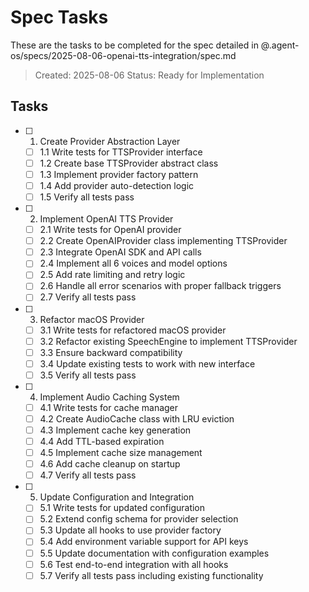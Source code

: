 # Spec Tasks

These are the tasks to be completed for the spec detailed in @.agent-os/specs/2025-08-06-openai-tts-integration/spec.md

> Created: 2025-08-06
> Status: Ready for Implementation

## Tasks

- [ ] 1. Create Provider Abstraction Layer
  - [ ] 1.1 Write tests for TTSProvider interface
  - [ ] 1.2 Create base TTSProvider abstract class
  - [ ] 1.3 Implement provider factory pattern
  - [ ] 1.4 Add provider auto-detection logic
  - [ ] 1.5 Verify all tests pass

- [ ] 2. Implement OpenAI TTS Provider
  - [ ] 2.1 Write tests for OpenAI provider
  - [ ] 2.2 Create OpenAIProvider class implementing TTSProvider
  - [ ] 2.3 Integrate OpenAI SDK and API calls
  - [ ] 2.4 Implement all 6 voices and model options
  - [ ] 2.5 Add rate limiting and retry logic
  - [ ] 2.6 Handle all error scenarios with proper fallback triggers
  - [ ] 2.7 Verify all tests pass

- [ ] 3. Refactor macOS Provider
  - [ ] 3.1 Write tests for refactored macOS provider
  - [ ] 3.2 Refactor existing SpeechEngine to implement TTSProvider
  - [ ] 3.3 Ensure backward compatibility
  - [ ] 3.4 Update existing tests to work with new interface
  - [ ] 3.5 Verify all tests pass

- [ ] 4. Implement Audio Caching System
  - [ ] 4.1 Write tests for cache manager
  - [ ] 4.2 Create AudioCache class with LRU eviction
  - [ ] 4.3 Implement cache key generation
  - [ ] 4.4 Add TTL-based expiration
  - [ ] 4.5 Implement cache size management
  - [ ] 4.6 Add cache cleanup on startup
  - [ ] 4.7 Verify all tests pass

- [ ] 5. Update Configuration and Integration
  - [ ] 5.1 Write tests for updated configuration
  - [ ] 5.2 Extend config schema for provider selection
  - [ ] 5.3 Update all hooks to use provider factory
  - [ ] 5.4 Add environment variable support for API keys
  - [ ] 5.5 Update documentation with configuration examples
  - [ ] 5.6 Test end-to-end integration with all hooks
  - [ ] 5.7 Verify all tests pass including existing functionality
